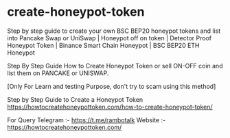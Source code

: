 # create-honeypot-token
Step by step guide to create your own BSC BEP20 honeypot tokens and list into Pancake Swap or UniSwap | Honeypot off on token | Detector Proof Honeypot Token | Binance Smart Chain Honeypot | BSC BEP20 ETH Honeypot

Step By Step Guide How to Create Honeypot Token or sell ON-OFF coin and list them on PANCAKE or UNISWAP.

[Only For Learn and testing Purpose, don't try to scam using this method]

Step by Step Guide to Create a Honeypot Token
https://howtocreatehoneypottoken.com/how-to-create-honeypot-token/

For Query Telegram :- https://t.me/rambotalk
Website :- https://howtocreatehoneypottoken.com/
